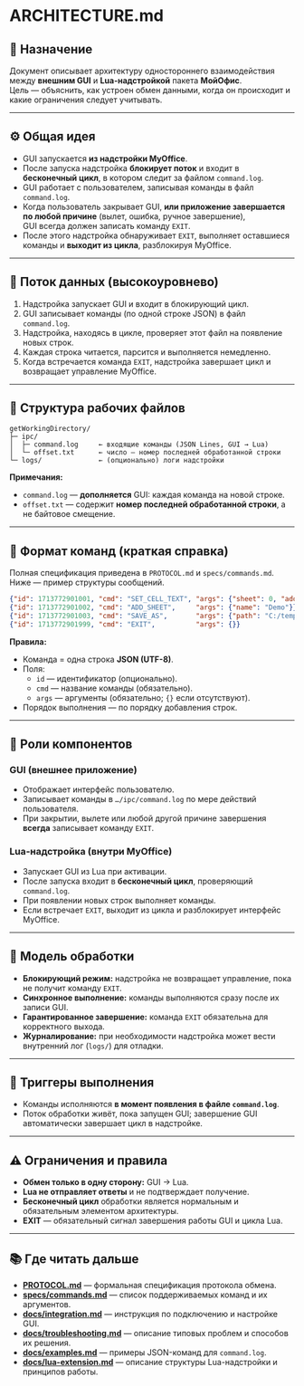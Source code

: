 # ARCHITECTURE.md

## 🧩 Назначение

Документ описывает архитектуру одностороннего взаимодействия между **внешним GUI** и **Lua-надстройкой** пакета **МойОфис**.  
Цель — объяснить, как устроен обмен данными, когда он происходит и какие ограничения следует учитывать.

---

## ⚙️ Общая идея

- GUI запускается **из надстройки MyOffice**.  
- После запуска надстройка **блокирует поток** и входит в **бесконечный цикл**, в котором следит за файлом `command.log`.  
- GUI работает с пользователем, записывая команды в файл `command.log`.  
- Когда пользователь закрывает GUI, **или приложение завершается по любой причине** (вылет, ошибка, ручное завершение),  
  GUI всегда должен записать команду `EXIT`.  
- После этого надстройка обнаруживает `EXIT`, выполняет оставшиеся команды и **выходит из цикла**, разблокируя MyOffice.

---

## 🔄 Поток данных (высокоуровнево)

1. Надстройка запускает GUI и входит в блокирующий цикл.  
2. GUI записывает команды (по одной строке JSON) в файл `command.log`.  
3. Надстройка, находясь в цикле, проверяет этот файл на появление новых строк.  
4. Каждая строка читается, парсится и выполняется немедленно.  
5. Когда встречается команда `EXIT`, надстройка завершает цикл и возвращает управление MyOffice.

---

## 📁 Структура рабочих файлов

```tree
getWorkingDirectory/
├─ ipc/
│  ├─ command.log     ← входящие команды (JSON Lines, GUI → Lua)
│  └─ offset.txt      ← число — номер последней обработанной строки
└─ logs/              ← (опционально) логи надстройки
```

**Примечания:**  

- `command.log` — **дополняется** GUI: каждая команда на новой строке.  
- `offset.txt` — содержит **номер последней обработанной строки**, а не байтовое смещение.  

---

## 🧱 Формат команд (краткая справка)

Полная спецификация приведена в `PROTOCOL.md` и `specs/commands.md`.  
Ниже — пример структуры сообщений.

```json
{"id": 1713772901001, "cmd": "SET_CELL_TEXT", "args": {"sheet": 0, "addr": "A1", "text": "Привет"}}
{"id": 1713772901002, "cmd": "ADD_SHEET",     "args": {"name": "Demo"}}
{"id": 1713772901003, "cmd": "SAVE_AS",       "args": {"path": "C:/temp/demo.xlsx"}}
{"id": 1713772901999, "cmd": "EXIT",          "args": {}}
```

**Правила:**  

- Команда = одна строка **JSON (UTF-8)**.  
- Поля:  
  - `id` — идентификатор (опционально).  
  - `cmd` — название команды (обязательно).  
  - `args` — аргументы (обязательно; `{}` если отсутствуют).  
- Порядок выполнения — по порядку добавления строк.

---

## 🧩 Роли компонентов

### GUI (внешнее приложение)

- Отображает интерфейс пользователю.  
- Записывает команды в `…/ipc/command.log` по мере действий пользователя.  
- При закрытии, вылете или любой другой причине завершения **всегда** записывает команду `EXIT`.  

### Lua-надстройка (внутри MyOffice)

- Запускает GUI из Lua при активации.  
- После запуска входит в **бесконечный цикл**, проверяющий `command.log`.  
- При появлении новых строк выполняет команды.  
- Если встречает `EXIT`, выходит из цикла и разблокирует интерфейс MyOffice.

---

## 🔁 Модель обработки

- **Блокирующий режим:** надстройка не возвращает управление, пока не получит команду `EXIT`.  
- **Синхронное выполнение:** команды выполняются сразу после их записи GUI.  
- **Гарантированное завершение:** команда `EXIT` обязательна для корректного выхода.  
- **Журналирование:** при необходимости надстройка может вести внутренний лог (`logs/`) для отладки.

---

## 📢 Триггеры выполнения

- Команды исполняются **в момент появления в файле `command.log`**.  
- Поток обработки живёт, пока запущен GUI; завершение GUI автоматически завершает цикл в надстройке.

---

## ⚠️ Ограничения и правила

- **Обмен только в одну сторону:** GUI → Lua.  
- **Lua не отправляет ответы** и не подтверждает получение.  
- **Бесконечный цикл** обработки является нормальным и обязательным элементом архитектуры.  
- **EXIT** — обязательный сигнал завершения работы GUI и цикла Lua.

---

## 📚 Где читать дальше

- **[PROTOCOL.md](../PROTOCOL.md)** — формальная спецификация протокола обмена.  
- **[specs/commands.md](../specs/commands.md)** — список поддерживаемых команд и их аргументов.  
- **[docs/integration.md](../docs/integration.md)** — инструкция по подключению и настройке GUI.  
- **[docs/troubleshooting.md](../docs/troubleshooting.md)** — описание типовых проблем и способов их решения.  
- **[docs/examples.md](../docs/examples.md)** — примеры JSON-команд для `command.log`.  
- **[docs/lua-extension.md](../docs/lua-extension.md)** — описание структуры Lua-надстройки и принципов работы.
